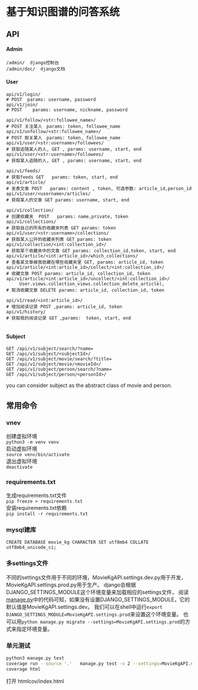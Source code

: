
# 基于知识图谱的问答系统

## API

#### Admin

```plain
/admin/  django控制台
/admin/doc/  django文档
```

#### User

```plain
api/v1/login/ 
# POST  params: username, password
api/v1/join/ 
# POST    params: username, nickname, password

api/v1/follow/<str:followee_name>/ 
# POST 关注某人　params: token, followee_name
api/v1/unfollow/<str:followee_name>/ 
# POST 取关某人　params: token, followee_name
api/v1/user/<str:username>/followees/ 
# 获取追随某人的人, GET , params: username, start, end
api/v1/user/<str:username>/followees/ 
# 获取某人追随的人, GET , params: username, start, end

api/v1/feeds/ 
# 获取feeds GET   params: token, start, end
api/v1/article/ 
# 发表文章 POST   params: content , token, 可选参数: article_id,person_id
api/v1/user/<username>/articles/ 
# 获取某人的文章 GET params: username, start, end

api/v1/collection/ 
# 创建收藏夹  POST   params: name,private, token
api/v1/collections/ 
# 获取自己的所有的收藏夹列表 GET params: token
api/v1/user/<str:username>/collections/ 
# 获取某人公开的收藏夹列表 GET params: token
api/v1/collection/<int:collection_id>/ 
# 获取某个收藏夹中的文章 GET params: collection_id,token, start, end
api/v1/article/<int:article_id>/which_collections/ 
# 查看某文章被我收藏在哪些收藏夹里 GET, params: article_id, token
api/v1/article/<int:article_id>/collect/<int:collection_id>/ 
# 收藏文章 POST params: article_id, collection_id, token
api/v1/article/<int:article_id>/uncollect/<int:collection_id>/ 
     User.views.collection_views.collection_delete_article),
# 取消收藏文章 DELETE params: article_id, collection_id, token

api/v1/read/<int:article_id>/ 
# 增加阅读记录 POST ,params: article_id, token
api/v1/history/ 
# 获取我的阅读记录 GET ,params:  token, start, end
    
```

#### Subject

```plain
GET /api/v1/subject/search/?name=
GET /api/v1/subject/<subjectId>/
GET /api/v1/subject/movie/search/?title=
GET /api/v1/subject/movie/<movieId>/
GET /api/v1/subject/person/search/?name=
GET /api/v1/subject/person/<personId>/
```
you can consider subject as the abstract class of movie and person.



## 常用命令

### vnev

创建虚拟环境  
`python3 -m venv venv`  
启动虚拟环境  
`source venv/bin/activate`  
退出虚拟环境  
`deactivate`


### requirements.txt

生成requirements.txt文件  
`pip freeze > requirements.txt`  
安装requirements.txt依赖  
`pip install -r requirements.txt`  

### mysql建库
```mysql
CREATE DATABASE movie_kg CHARACTER SET utf8mb4 COLLATE utf8mb4_unicode_ci;
```

### 多settings文件

不同的settings文件用于不同的环境，MovieKgAPI.settings.dev.py用于开发，MovieKgAPI.settings.prod.py用于生产。
django会根据DJANGO_SETTINGS_MODULE这个环境变量来加载相应的settings文件，
阅读[manage.py](./manag.py)中的代码可知，如果没有设置DJANGO_SETTINGS_MODULE，它的默认值是MovieKgAPI.settings.dev。
我们可以在shell中运行`export DJANGO_SETTINGS_MODULE=MovieKgAPI.settings.prod`来设置这个环境变量。
也可以用`python manage.py migrate --settings=MovieKgAPI.settings.prod`的方式来指定环境变量。

### 单元测试

```bash
python3 manage.py test
coverage run --source '.'   manage.py test -v 2 --settings=MovieKgAPI.settings.dev
coverage html
```

打开 htmlcov/index.html

